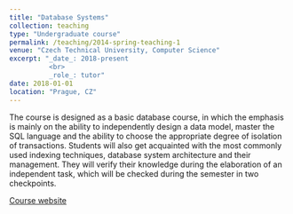 ```yaml
---
title: "Database Systems"
collection: teaching
type: "Undergraduate course"
permalink: /teaching/2014-spring-teaching-1
venue: "Czech Technical University, Computer Science"
excerpt: "_date_: 2018-present
          <br>
          _role_: tutor"
date: 2018-01-01
location: "Prague, CZ"
---
```


The course is designed as a basic database course, in which the emphasis is mainly on the ability to independently design a data model, master the SQL language and the ability to choose the appropriate degree of isolation of transactions. Students will also get acquainted with the most commonly used indexing techniques, database system architecture and their management. They will verify their knowledge during the elaboration of an independent task, which will be checked during the semester in two checkpoints.

[Course website](https://fel.cvut.cz/en/education/bk/predmety/50/10/p5010606.html)